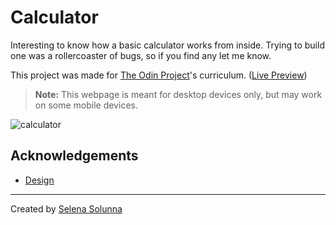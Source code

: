 # Calculator

Interesting to know how a basic calculator works from inside. Trying to build one was a rollercoaster of bugs, so if you find any let me know.

This project was made for [The Odin Project](https://www.theodinproject.com/lessons/foundations-calculator)'s curriculum. ([Live Preview](https://ssolunna.github.io/calculator/))

> **Note:** This webpage is meant for desktop devices only, but may work on some mobile devices.

![calculator](https://user-images.githubusercontent.com/65374099/196466728-1a2404d6-2817-4134-8cb7-c4b9418a18d0.gif)

## Acknowledgements
- [Design](https://www.behance.net/gallery/149380107/DAILY-UI-004-Calculator?tracking_source=search_projects%7Ccalculator)
___
Created by [Selena Solunna](http://www.github.com/ssolunna)
